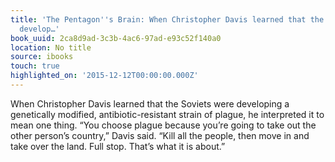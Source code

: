 ```yaml
---
title: 'The Pentagon''s Brain: When Christopher Davis learned that the Soviets were
  develop…'
book_uuid: 2ca8d9ad-3c3b-4ac6-97ad-e93c52f140a0
location: No title
source: ibooks
touch: true
highlighted_on: '2015-12-12T00:00:00.000Z'
---
```


When Christopher Davis learned that the Soviets were developing a genetically modified, antibiotic-resistant strain of plague, he interpreted it to mean one thing. “You choose plague because you’re going to take out the other person’s country,” Davis said. “Kill all the people, then move in and take over the land. Full stop. That’s what it is about.”